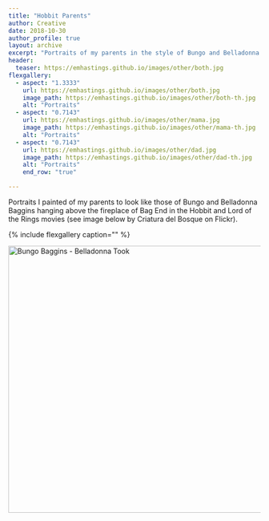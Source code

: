 ```yaml
---
title: "Hobbit Parents"
author: Creative
date: 2018-10-30
author_profile: true
layout: archive
excerpt: "Portraits of my parents in the style of Bungo and Belladonna Baggins."
header:
  teaser: https://emhastings.github.io/images/other/both.jpg
flexgallery:
  - aspect: "1.3333"
    url: https://emhastings.github.io/images/other/both.jpg
    image_path: https://emhastings.github.io/images/other/both-th.jpg
    alt: "Portraits"    
  - aspect: "0.7143"
    url: https://emhastings.github.io/images/other/mama.jpg
    image_path: https://emhastings.github.io/images/other/mama-th.jpg
    alt: "Portraits"  
  - aspect: "0.7143"
    url: https://emhastings.github.io/images/other/dad.jpg
    image_path: https://emhastings.github.io/images/other/dad-th.jpg
    alt: "Portraits"     
    end_row: "true"

---
```


Portraits I painted of my parents to look like those of Bungo and Belladonna Baggins hanging above the fireplace of Bag End in the Hobbit and Lord of the Rings movies (see image below by Criatura del Bosque on Flickr).

{% include flexgallery caption="" %}

<a data-flickr-embed="true" data-header="true" data-footer="true"  href="https://www.flickr.com/photos/78808534@N00/9211398188" title="Bungo Baggins - Belladonna Took"><img src="https://live.staticflickr.com/2833/9211398188_83a5e4566e_b.jpg" width="800" height="533" alt="Bungo Baggins - Belladonna Took"></a><script async src="//embedr.flickr.com/assets/client-code.js" charset="utf-8"></script>


